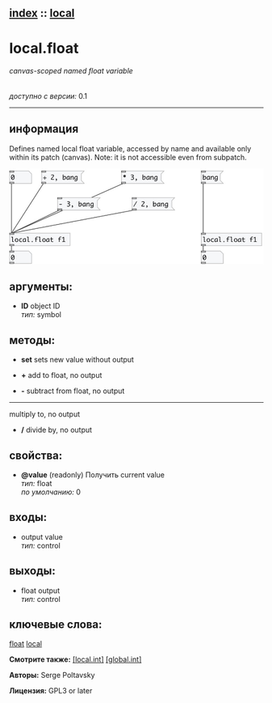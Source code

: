[index](index.html) :: [local](category_local.html)
---

# local.float

###### canvas-scoped named float variable

*доступно с версии:* 0.1

---


## информация
Defines named local float variable, accessed by name and available only within its patch (canvas). Note: it is not accessible even from subpatch.


[![example](../examples/img/local.float.jpg)](../examples/pd/local.float.pd)



## аргументы:

* **ID**
object ID<br>
_тип:_ symbol<br>



## методы:

* **set**
sets new value without output<br>

* **+**
add to float, no output<br>

* **-**
subtract from float, no output<br>

* *****
multiply to, no output<br>

* **/**
divide by, no output<br>




## свойства:

* **@value** (readonly)
Получить current value<br>
_тип:_ float<br>
_по умолчанию:_ 0<br>



## входы:

* output value<br>
_тип:_ control



## выходы:

* float output<br>
_тип:_ control



## ключевые слова:

[float](keywords/float.html)
[local](keywords/local.html)



**Смотрите также:**
[\[local.int\]](local.int.html)
[\[global.int\]](global.int.html)




**Авторы:** Serge Poltavsky




**Лицензия:** GPL3 or later





